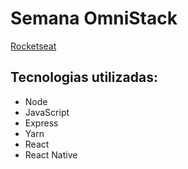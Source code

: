 # Semana OmniStack

[Rocketseat](https://rocketseat.com.br)

## Tecnologias utilizadas: 
- Node
- JavaScript
- Express
- Yarn
- React
- React Native